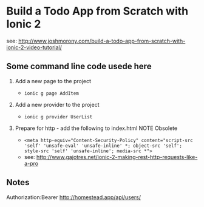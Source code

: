 # Build a Todo App from Scratch with Ionic 2
see: http://www.joshmorony.com/build-a-todo-app-from-scratch-with-ionic-2-video-tutorial/

## Some command line code usede here

1. Add a new page to the project
    * `ionic g page AddItem`
2. Add a new provider to the project
    * `ionic g provider UserList`
    
99. Prepare for http - add the following to index.html NOTE Obsolete
    * `<meta http-equiv="Content-Security-Policy" content="script-src 'self' 'unsafe-eval' 'unsafe-inline' *; object-src 'self'; style-src 'self' 'unsafe-inline'; media-src *">`
    * see:  http://www.gajotres.net/ionic-2-making-rest-http-requests-like-a-pro


## Notes

Authorization:Bearer
http://homestead.app/api/users/